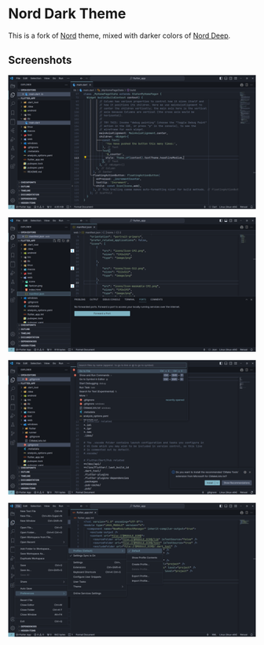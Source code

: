 # Nord Dark Theme

This is a fork of [Nord](https://marketplace.visualstudio.com/items?itemName=arcticicestudio.nord-visual-studio-code) theme, mixed with darker colors of [Nord Deep](https://marketplace.visualstudio.com/items?itemName=marlosirapuan.nord-deep).

## Screenshots

![](assets/1.png)

![](assets/2.png)

![](assets/4.png)

![](assets/5.png)
